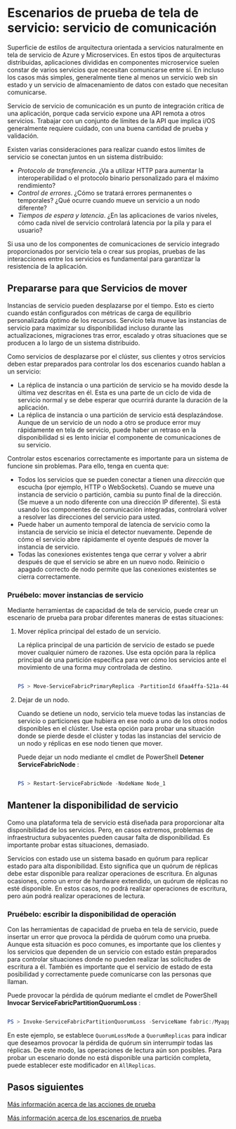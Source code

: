 <properties
   pageTitle="Prueba: Comunicación de servicio | Microsoft Azure"
   description="Servicio de servicio de comunicación es un punto de integración crítica de una aplicación de servicio tela. Este artículo describe las consideraciones de diseño y técnicas de pruebas."
   services="service-fabric"
   documentationCenter=".net"
   authors="vturecek"
   manager="timlt"
   editor=""/>

<tags
   ms.service="service-fabric"
   ms.devlang="dotnet"
   ms.topic="article"
   ms.tgt_pltfrm="NA"
   ms.workload="NA"
   ms.date="07/06/2016"
   ms.author="vturecek"/>

# <a name="service-fabric-testability-scenarios-service-communication"></a>Escenarios de prueba de tela de servicio: servicio de comunicación

Superficie de estilos de arquitectura orientada a servicios naturalmente en tela de servicio de Azure y Microservices. En estos tipos de arquitecturas distribuidas, aplicaciones divididas en componentes microservice suelen constar de varios servicios que necesitan comunicarse entre sí. En incluso los casos más simples, generalmente tiene al menos un servicio web sin estado y un servicio de almacenamiento de datos con estado que necesitan comunicarse.

Servicio de servicio de comunicación es un punto de integración crítica de una aplicación, porque cada servicio expone una API remota a otros servicios. Trabajar con un conjunto de límites de la API que implica i/OS generalmente requiere cuidado, con una buena cantidad de prueba y validación.

Existen varias consideraciones para realizar cuando estos límites de servicio se conectan juntos en un sistema distribuido:

 - *Protocolo de transferencia*. ¿Va a utilizar HTTP para aumentar la interoperabilidad o el protocolo binario personalizado para el máximo rendimiento?
 - *Control de errores*. ¿Cómo se tratará errores permanentes o temporales? ¿Qué ocurre cuando mueve un servicio a un nodo diferente?
 - *Tiempos de espera y latencia*. ¿En las aplicaciones de varios niveles, cómo cada nivel de servicio controlará latencia por la pila y para el usuario?

Si usa uno de los componentes de comunicaciones de servicio integrado proporcionados por servicio tela o crear sus propias, pruebas de las interacciones entre los servicios es fundamental para garantizar la resistencia de la aplicación.

## <a name="prepare-for-services-to-move"></a>Prepararse para que Servicios de mover

Instancias de servicio pueden desplazarse por el tiempo. Esto es cierto cuando están configurados con métricas de carga de equilibrio personalizada óptimo de los recursos. Servicio tela mueve las instancias de servicio para maximizar su disponibilidad incluso durante las actualizaciones, migraciones tras error, escalado y otras situaciones que se producen a lo largo de un sistema distribuido.

Como servicios de desplazarse por el clúster, sus clientes y otros servicios deben estar preparados para controlar los dos escenarios cuando hablan a un servicio:

- La réplica de instancia o una partición de servicio se ha movido desde la última vez descritas en él. Esta es una parte de un ciclo de vida de servicio normal y se debe esperar que ocurrirá durante la duración de la aplicación.
- La réplica de instancia o una partición de servicio está desplazándose. Aunque de un servicio de un nodo a otro se produce error muy rápidamente en tela de servicio, puede haber un retraso en la disponibilidad si es lento iniciar el componente de comunicaciones de su servicio.

Controlar estos escenarios correctamente es importante para un sistema de funcione sin problemas. Para ello, tenga en cuenta que:

- Todos los servicios que se pueden conectar a tienen una *dirección* que escucha (por ejemplo, HTTP o WebSockets). Cuando se mueve una instancia de servicio o partición, cambia su punto final de la dirección. (Se mueve a un nodo diferente con una dirección IP diferente). Si está usando los componentes de comunicación integradas, controlará volver a resolver las direcciones del servicio para usted.
- Puede haber un aumento temporal de latencia de servicio como la instancia de servicio se inicia el detector nuevamente. Depende de cómo el servicio abre rápidamente el oyente después de mover la instancia de servicio.
- Todas las conexiones existentes tenga que cerrar y volver a abrir después de que el servicio se abre en un nuevo nodo. Reinicio o apagado correcto de nodo permite que las conexiones existentes se cierra correctamente.

### <a name="test-it-move-service-instances"></a>Pruébelo: mover instancias de servicio

Mediante herramientas de capacidad de tela de servicio, puede crear un escenario de prueba para probar diferentes maneras de estas situaciones:

1. Mover réplica principal del estado de un servicio.

    La réplica principal de una partición de servicio de estado se puede mover cualquier número de razones. Use esta opción para la réplica principal de una partición específica para ver cómo los servicios ante el movimiento de una forma muy controlada de destino.

    ```powershell

    PS > Move-ServiceFabricPrimaryReplica -PartitionId 6faa4ffa-521a-44e9-8351-dfca0f7e0466 -ServiceName fabric:/MyApplication/MyService

    ```

2. Dejar de un nodo.

    Cuando se detiene un nodo, servicio tela mueve todas las instancias de servicio o particiones que hubiera en ese nodo a uno de los otros nodos disponibles en el clúster. Use esta opción para probar una situación donde se pierde desde el clúster y todas las instancias del servicio de un nodo y réplicas en ese nodo tienen que mover.

    Puede dejar un nodo mediante el cmdlet de PowerShell **Detener ServiceFabricNode** :

    ```powershell

    PS > Restart-ServiceFabricNode -NodeName Node_1

    ```

## <a name="maintain-service-availability"></a>Mantener la disponibilidad de servicio

Como una plataforma tela de servicio está diseñada para proporcionar alta disponibilidad de los servicios. Pero, en casos extremos, problemas de infraestructura subyacentes pueden causar falta de disponibilidad. Es importante probar estas situaciones, demasiado.

Servicios con estado use un sistema basado en quórum para replicar estado para alta disponibilidad. Esto significa que un quórum de réplicas debe estar disponible para realizar operaciones de escritura. En algunas ocasiones, como un error de hardware extendido, un quórum de réplicas no esté disponible. En estos casos, no podrá realizar operaciones de escritura, pero aún podrá realizar operaciones de lectura.

### <a name="test-it-write-operation-unavailability"></a>Pruébelo: escribir la disponibilidad de operación

Con las herramientas de capacidad de prueba en tela de servicio, puede insertar un error que provoca la pérdida de quórum como una prueba. Aunque esta situación es poco comunes, es importante que los clientes y los servicios que dependen de un servicio con estado están preparados para controlar situaciones donde no pueden realizar las solicitudes de escritura a él. También es importante que el servicio de estado de esta posibilidad y correctamente puede comunicarse con las personas que llaman.

Puede provocar la pérdida de quórum mediante el cmdlet de PowerShell **Invocar ServiceFabricPartitionQuorumLoss** :

```powershell

PS > Invoke-ServiceFabricPartitionQuorumLoss -ServiceName fabric:/Myapplication/MyService -QuorumLossMode QuorumReplicas -QuorumLossDurationInSeconds 20

```

En este ejemplo, se establece `QuorumLossMode` a `QuorumReplicas` para indicar que deseamos provocar la pérdida de quórum sin interrumpir todas las réplicas. De este modo, las operaciones de lectura aún son posibles. Para probar un escenario donde no está disponible una partición completa, puede establecer este modificador en `AllReplicas`.

## <a name="next-steps"></a>Pasos siguientes

[Más información acerca de las acciones de prueba](service-fabric-testability-actions.md)

[Más información acerca de los escenarios de prueba](service-fabric-testability-scenarios.md)
